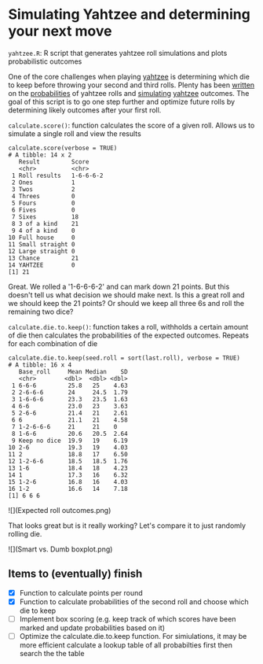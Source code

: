 # Simulating Yahtzee and determining your next move
`yahtzee.R`: R script that generates yahtzee roll simulations and plots probabilistic outcomes

One of the core challenges when playing [yahtzee](https://en.wikipedia.org/wiki/Yahtzee) is determining which die to keep before throwing your second and third rolls. Plenty has been [written](http://mathworld.wolfram.com/Yahtzee.html) on the [probabilities](https://www.thoughtco.com/probability-of-rolling-a-yahtzee-3126593) of yahtzee rolls and [simulating](http://galsterhome.com/stats/Tutorial/SAS19.htm) [yahtzee](https://www.reddit.com/r/dataisbeautiful/comments/8vgxwl/simulating_10000_yahtzee_dice_throws_how_many/) outcomes. The goal of this script is to go one step further and optimize future rolls by determining likely outcomes after your first roll.

`calculate.score()`: function calculates the score of a given roll. Allows us to simulate a single roll and view the results
```
calculate.score(verbose = TRUE)
# A tibble: 14 x 2
   Result         Score    
   <chr>          <chr>    
 1 Roll results   1-6-6-6-2
 2 Ones           1        
 3 Twos           2        
 4 Threes         0        
 5 Fours          0        
 6 Fives          0        
 7 Sixes          18       
 8 3 of a kind    21       
 9 4 of a kind    0        
10 Full house     0        
11 Small straight 0        
12 Large straight 0        
13 Chance         21       
14 YAHTZEE        0        
[1] 21
```

Great. We rolled a '1-6-6-6-2' and can mark down 21 points. But this doesn't tell us what decision we should make next. Is this a great roll and we should keep the 21 points? Or should we keep all three 6s and roll the remaining two dice?

`calculate.die.to.keep()`: function takes a roll, withholds a certain amount of die then calculates the probabilities of the expected outcomes. Repeats for each combination of die

```
calculate.die.to.keep(seed.roll = sort(last.roll), verbose = TRUE)
# A tibble: 16 x 4
   Base_roll     Mean Median    SD
   <chr>        <dbl>  <dbl> <dbl>
 1 6-6-6         25.8   25    4.63
 2 2-6-6-6       24     24.5  1.79
 3 1-6-6-6       23.3   23.5  1.63
 4 6-6           23.0   23    3.63
 5 2-6-6         21.4   21    2.61
 6 6             21.1   21    4.58
 7 1-2-6-6-6     21     21    0   
 8 1-6-6         20.6   20.5  2.64
 9 Keep no dice  19.9   19    6.19
10 2-6           19.3   19    4.03
11 2             18.8   17    6.50
12 1-2-6-6       18.5   18.5  1.76
13 1-6           18.4   18    4.23
14 1             17.3   16    6.32
15 1-2-6         16.8   16    4.03
16 1-2           16.6   14    7.18
[1] 6 6 6
```

![](Expected roll outcomes.png)

That looks great but is it really working? Let's compare it to just randomly rolling die.

![](Smart vs. Dumb boxplot.png)


## Items to (eventually) finish
- [x] Function to calculate points per round
- [x] Function to calculate probabilities of the second roll and choose which die to keep
- [ ] Implement box scoring (e.g. keep track of which scores have been marked and update probabilities based on it)
- [ ] Optimize the calculate.die.to.keep function. For simiulations, it may be more efficient calculate a lookup table of all probabilties first then search the the table
